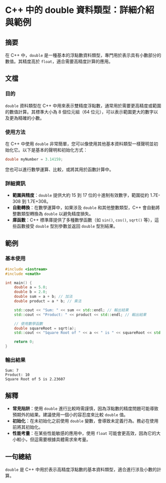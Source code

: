 <!--
Meta Description: # C++ 中的 double 資料類型：詳細介紹與範例 ## 摘要 在 C++ 中，`double` 是一種基本的浮點數資料類型，專門用於表示具有小數部分的數值。其精度高於 `float`，適合需要高精度計算的應用。 ## 文檔 ### 目的 `double` 資料類型在 C++ 中用來表示雙精度...
Meta Keywords: double, std, sum, product, cout
-->

# C++ 中的 double 資料類型：詳細介紹與範例

## 摘要
在 C++ 中，`double` 是一種基本的浮點數資料類型，專門用於表示具有小數部分的數值。其精度高於 `float`，適合需要高精度計算的應用。

## 文檔
### 目的
`double` 資料類型在 C++ 中用來表示雙精度浮點數，通常用於需要更高精度或範圍的數值計算。其標準大小為 8 個位元組（64 位元），可以表示範圍更大的數字以及更為精確的小數。

### 使用方法
在 C++ 中使用 `double` 非常簡單，您可以像使用其他基本資料類型一樣聲明並初始化它。以下是基本的聲明和初始化方式：

```cpp
double myNumber = 3.14159;
```

您也可以進行數學運算、比較，或將其用於函數計算中。

### 詳細資訊
- **範圍與精度**：`double` 提供大約 15 到 17 位的十進制有效數字，範圍從約 1.7E-308 到 1.7E+308。
- **自動轉換**：在數學運算中，如果涉及 `double` 和其他整數類型，C++ 會自動將整數類型轉換為 `double` 以避免精度損失。
- **庫函數**：C++ 標準庫提供了多種數學函數（如 `sin()`, `cos()`, `sqrt()` 等），這些函數接受 `double` 型別參數並返回 `double` 型別結果。

## 範例
### 基本使用
```cpp
#include <iostream>
#include <cmath>

int main() {
    double a = 5.0;
    double b = 2.0;
    double sum = a + b; // 加法
    double product = a * b; // 乘法

    std::cout << "Sum: " << sum << std::endl; // 輸出結果
    std::cout << "Product: " << product << std::endl; // 輸出結果

    // 使用數學函數
    double squareRoot = sqrt(a);
    std::cout << "Square Root of " << a << " is " << squareRoot << std::endl;

    return 0;
}
```

### 輸出結果
```
Sum: 7
Product: 10
Square Root of 5 is 2.23607
```

## 解釋
- **常見陷阱**：使用 `double` 進行比較時需謹慎，因為浮點數的精度問題可能導致預期外的結果。建議使用一個小的容忍度來比較 `double` 值。
- **初始化**：在未初始化之前使用 `double` 變數，會導致未定義行為。務必在使用前將其初始化。
- **性能考量**：在某些性能敏感的應用中，使用 `float` 可能會更高效，因為它的大小較小，但這需要根據具體需求來考量。

## 一句總結
`double` 是 C++ 中用於表示高精度浮點數的基本資料類型，適合進行涉及小數的計算。